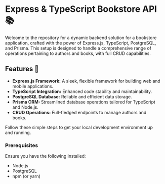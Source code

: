# Express & TypeScript Bookstore API 📚

Welcome to the repository for a dynamic backend solution for a bookstore application, crafted with the power of Express.js, TypeScript, PostgreSQL, and Prisma. This setup is designed to handle a comprehensive range of operations pertaining to authors and books, with full CRUD capabilities.

## Features 🌟

- **Express.js Framework:** A sleek, flexible framework for building web and mobile applications.
- **TypeScript Integration:** Enhanced code stability and maintainability.
- **PostgreSQL Database:** Reliable and efficient data storage.
- **Prisma ORM:** Streamlined database operations tailored for TypeScript and Node.js.
- **CRUD Operations:** Full-fledged endpoints to manage authors and books.


Follow these simple steps to get your local development environment up and running.

### Prerequisites

Ensure you have the following installed:

- Node.js
- PostgreSQL
- npm (or yarn)
